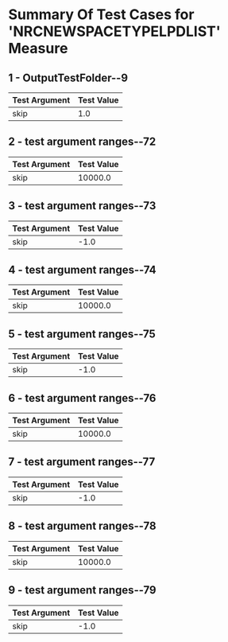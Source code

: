 # Summary Of Test Cases for 'NRCNEWSPACETYPELPDLIST' Measure
 
## 1 - OutputTestFolder--9
| Test Argument | Test Value |
| ------------- | ---------- |
| skip |1.0 |
 
## 2 - test argument ranges--72
| Test Argument | Test Value |
| ------------- | ---------- |
| skip |10000.0 |
 
## 3 - test argument ranges--73
| Test Argument | Test Value |
| ------------- | ---------- |
| skip |-1.0 |
 
## 4 - test argument ranges--74
| Test Argument | Test Value |
| ------------- | ---------- |
| skip |10000.0 |
 
## 5 - test argument ranges--75
| Test Argument | Test Value |
| ------------- | ---------- |
| skip |-1.0 |
 
## 6 - test argument ranges--76
| Test Argument | Test Value |
| ------------- | ---------- |
| skip |10000.0 |
 
## 7 - test argument ranges--77
| Test Argument | Test Value |
| ------------- | ---------- |
| skip |-1.0 |
 
## 8 - test argument ranges--78
| Test Argument | Test Value |
| ------------- | ---------- |
| skip |10000.0 |
 
## 9 - test argument ranges--79
| Test Argument | Test Value |
| ------------- | ---------- |
| skip |-1.0 |
 
